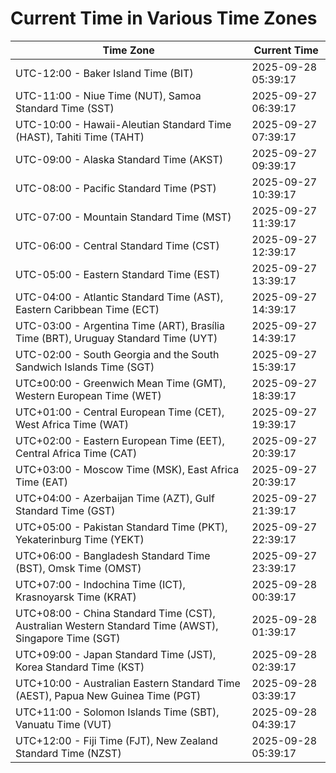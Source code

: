 # Current Time in Various Time Zones

| Time Zone | Current Time |
|-----------|--------------|
| UTC-12:00 - Baker Island Time (BIT) | 2025-09-28 05:39:17 |
| UTC-11:00 - Niue Time (NUT), Samoa Standard Time (SST) | 2025-09-27 06:39:17 |
| UTC-10:00 - Hawaii-Aleutian Standard Time (HAST), Tahiti Time (TAHT) | 2025-09-27 07:39:17 |
| UTC-09:00 - Alaska Standard Time (AKST) | 2025-09-27 09:39:17 |
| UTC-08:00 - Pacific Standard Time (PST) | 2025-09-27 10:39:17 |
| UTC-07:00 - Mountain Standard Time (MST) | 2025-09-27 11:39:17 |
| UTC-06:00 - Central Standard Time (CST) | 2025-09-27 12:39:17 |
| UTC-05:00 - Eastern Standard Time (EST) | 2025-09-27 13:39:17 |
| UTC-04:00 - Atlantic Standard Time (AST), Eastern Caribbean Time (ECT) | 2025-09-27 14:39:17 |
| UTC-03:00 - Argentina Time (ART), Brasília Time (BRT), Uruguay Standard Time (UYT) | 2025-09-27 14:39:17 |
| UTC-02:00 - South Georgia and the South Sandwich Islands Time (SGT) | 2025-09-27 15:39:17 |
| UTC±00:00 - Greenwich Mean Time (GMT), Western European Time (WET) | 2025-09-27 18:39:17 |
| UTC+01:00 - Central European Time (CET), West Africa Time (WAT) | 2025-09-27 19:39:17 |
| UTC+02:00 - Eastern European Time (EET), Central Africa Time (CAT) | 2025-09-27 20:39:17 |
| UTC+03:00 - Moscow Time (MSK), East Africa Time (EAT) | 2025-09-27 20:39:17 |
| UTC+04:00 - Azerbaijan Time (AZT), Gulf Standard Time (GST) | 2025-09-27 21:39:17 |
| UTC+05:00 - Pakistan Standard Time (PKT), Yekaterinburg Time (YEKT) | 2025-09-27 22:39:17 |
| UTC+06:00 - Bangladesh Standard Time (BST), Omsk Time (OMST) | 2025-09-27 23:39:17 |
| UTC+07:00 - Indochina Time (ICT), Krasnoyarsk Time (KRAT) | 2025-09-28 00:39:17 |
| UTC+08:00 - China Standard Time (CST), Australian Western Standard Time (AWST), Singapore Time (SGT) | 2025-09-28 01:39:17 |
| UTC+09:00 - Japan Standard Time (JST), Korea Standard Time (KST) | 2025-09-28 02:39:17 |
| UTC+10:00 - Australian Eastern Standard Time (AEST), Papua New Guinea Time (PGT) | 2025-09-28 03:39:17 |
| UTC+11:00 - Solomon Islands Time (SBT), Vanuatu Time (VUT) | 2025-09-28 04:39:17 |
| UTC+12:00 - Fiji Time (FJT), New Zealand Standard Time (NZST) | 2025-09-28 05:39:17 |

